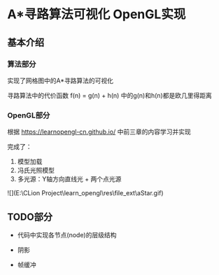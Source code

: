 # A*寻路算法可视化 OpenGL实现

## 基本介绍

### 算法部分

实现了网格图中的A*寻路算法的可视化

寻路算法中的代价函数 f(n) = g(n) + h(n) 中的g(n)和h(n)都是欧几里得距离



### OpenGL部分 

根据 https://learnopengl-cn.github.io/ 中前三章的内容学习并实现

完成了：

1. 模型加载
2. 冯氏光照模型
3. 多光源：Y轴方向直线光 + 两个点光源

![](E:\CLion Project\learn_opengl\res\file_ext\aStar.gif)



## TODO部分

* 代码中实现各节点(node)的层级结构

* 阴影
* 帧缓冲

